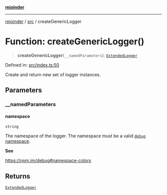 [**rejoinder**](../../README.md)

***

[rejoinder](../../README.md) / [src](../README.md) / createGenericLogger

# Function: createGenericLogger()

> **createGenericLogger**(`__namedParameters`): [`ExtendedLogger`](../internal/interfaces/ExtendedLogger.md)

Defined in: [src/index.ts:50](https://github.com/Xunnamius/rejoinder/blob/8fff50d663840973b506f42d097ba932988f893a/src/index.ts#L50)

Create and return new set of logger instances.

## Parameters

### \_\_namedParameters

#### namespace

`string`

The namespace of the logger. The namespace must be a valid [`debug`
namespace](https://npm.im/debug#namespace-colors).

**See**

https://npm.im/debug#namespace-colors

## Returns

[`ExtendedLogger`](../internal/interfaces/ExtendedLogger.md)
